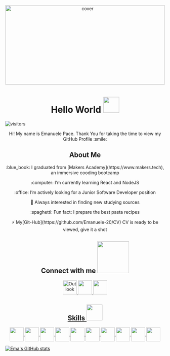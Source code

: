 

<div align="center">
<img width="100%" height = "250px" src="https://cdn.pixabay.com/photo/2018/01/14/23/12/nature-3082832_1280.jpg" alt="cover" />
</div>

<h1 align='center'> Hello World <img src = "https://raw.githubusercontent.com/MartinHeinz/MartinHeinz/master/wave.gif" width = 50px> </h1>
<p align='center'>

![visitors](https://visitor-badge.glitch.me/badge?page_id=https://github.com/Emanuele-20.https://github.com/Emanuele-20)

</p>
<div align='center' size='50px'> Hi! My name is Emanuele Pace. Thank You for taking the time to view my GitHub Profile :smile: 

<h2> About Me </h2>

<p/>:blue_book: I graduated from [Makers Academy](https://www.makers.tech), an immersive cooding bootcamp
<p/>:computer: I’m currently learning React and NodeJS
<p/>:office: I’m actively looking for a Junior Software Developer position
<p/>🤔 Always interested in finding new studying sources
<p/>:spaghetti: Fun fact: I prepare the best pasta recipes
<p/> ⚡ My[Git-Hub](https://github.com/Emanuele-20/CV) CV is ready to be viewed, give it a shot

<h2 align='center'> Connect with me <img src='https://raw.githubusercontent.com/ShahriarShafin/ShahriarShafin/main/Assets/handshake.gif' width="100px"> </h2>

<p align = 'center'> 
  
<a href ='mailto:emanuele.10@outlook.com'> 
<img alt="Outlook" width="44px" src="https://upload.wikimedia.org/wikipedia/commons/4/48/Outlook.com_icon.svg"/>  
  
<a href = 'https://www.linkedin.com/in/https://www.linkedin.com/in/emanuele-pace10/'>
<img width = '44px'  src="https://raw.githubusercontent.com/rahulbanerjee26/githubAboutMeGenerator/main/icons/linked-in-alt.svg"/>  
  
<a href = 'https://www.github.com/https://github.com/Emanuele-20'>
<img width = '44px' src="https://raw.githubusercontent.com/rahulbanerjee26/githubAboutMeGenerator/main/icons/github.svg"/>


</p>


</div>

<h2 align='center'> Skills <img src = "https://media2.giphy.com/media/QssGEmpkyEOhBCb7e1/giphy.gif?cid=ecf05e47a0n3gi1bfqntqmob8g9aid1oyj2wr3ds3mg700bl&rid=giphy.gif" width = 50px> </h2>
<p align = 'center'>
<img width ='44px' align='center' src ='https://raw.githubusercontent.com/rahulbanerjee26/githubAboutMeGenerator/main/icons/html.svg'>
<img width ='44px' align='center' src ='https://raw.githubusercontent.com/rahulbanerjee26/githubAboutMeGenerator/main/icons/css.svg'>
<img width ='44px' align='center' src ='https://raw.githubusercontent.com/rahulbanerjee26/githubAboutMeGenerator/main/icons/javascript.svg'>
<img width ='44px' align='center' src ='https://raw.githubusercontent.com/rahulbanerjee26/githubAboutMeGenerator/main/icons/nodejs.svg'>
<img width ='44px' align='center' src ='https://raw.githubusercontent.com/rahulbanerjee26/githubAboutMeGenerator/main/icons/reactjs.svg'>
<img width ='44px' align='center' src ='https://raw.githubusercontent.com/rahulbanerjee26/githubAboutMeGenerator/main/icons/ruby.svg'>
<img width ='44px' align='center' src ='https://raw.githubusercontent.com/rahulbanerjee26/githubAboutMeGenerator/main/icons/jasmine.svg'>
<img width ='44px' align='center' src ='https://raw.githubusercontent.com/rahulbanerjee26/githubAboutMeGenerator/main/icons/jest.svg'>
<img width ='44px' align='center' src ='https://raw.githubusercontent.com/rahulbanerjee26/githubAboutMeGenerator/main/icons/git.svg'>
<img width ='44px' align='center' src ='https://raw.githubusercontent.com/rahulbanerjee26/githubAboutMeGenerator/main/icons/github.svg'>
<br>
</p>





[![Ema's GitHub stats](https://github-readme-stats.vercel.app/api?username=Emanuele-20)](https://github.com/anuraghazra/github-readme-stats)

